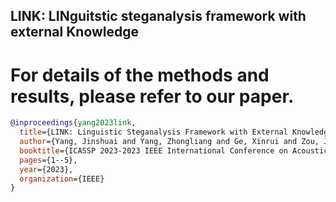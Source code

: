 ## LINK: LINguitstic steganalysis framework with external Knowledge



# For details of the methods and results, please refer to our paper.
```bibtex
@inproceedings{yang2023link,
  title={LINK: Linguistic Steganalysis Framework with External Knowledge},
  author={Yang, Jinshuai and Yang, Zhongliang and Ge, Xinrui and Zou, Jiajun and Gao, Yue and Huang, Yongfeng},
  booktitle={ICASSP 2023-2023 IEEE International Conference on Acoustics, Speech and Signal Processing (ICASSP)},
  pages={1--5},
  year={2023},
  organization={IEEE}
}
```